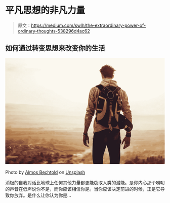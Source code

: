 # 平凡思想的非凡力量

> 原文：<https://medium.com/swlh/the-extraordinary-power-of-ordinary-thoughts-538296d4ac62>

## 如何通过转变思想来改变你的生活

![](img/874e0b8b85c5a7a61df471f3bf78adb6.png)

Photo by [Almos Bechtold](https://unsplash.com/photos/d0ikvXIRAVA?utm_source=unsplash&utm_medium=referral&utm_content=creditCopyText) on [Unsplash](https://unsplash.com/search/photos/horizon-man?utm_source=unsplash&utm_medium=referral&utm_content=creditCopyText)

消极的自我对话比地球上任何其他力量都更能窃取人类的潜能。是你内心那个唠叨的声音在低声说你不是，而你应该相信你是。当你应该决定前进的时候，正是它导致你放弃。是什么让你认为你是…